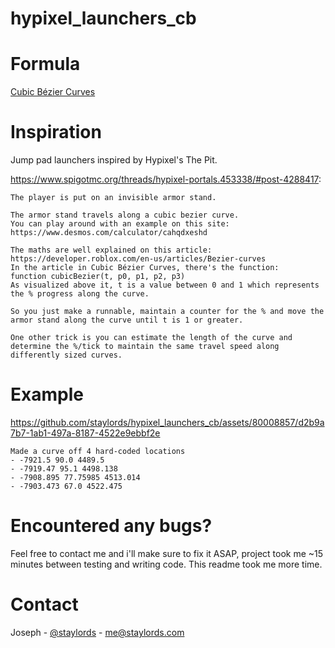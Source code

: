 ﻿# hypixel_launchers_cb
 
# Formula
[Cubic Bézier Curves]


# Inspiration
Jump pad launchers inspired by Hypixel's The Pit.

https://www.spigotmc.org/threads/hypixel-portals.453338/#post-4288417:
~~~~
The player is put on an invisible armor stand.

The armor stand travels along a cubic bezier curve.
You can play around with an example on this site: https://www.desmos.com/calculator/cahqdxeshd

The maths are well explained on this article: https://developer.roblox.com/en-us/articles/Bezier-curves
In the article in Cubic Bézier Curves, there's the function:
function cubicBezier(t, p0, p1, p2, p3)
As visualized above it, t is a value between 0 and 1 which represents the % progress along the curve.

So you just make a runnable, maintain a counter for the % and move the armor stand along the curve until t is 1 or greater.

One other trick is you can estimate the length of the curve and determine the %/tick to maintain the same travel speed along differently sized curves.
~~~~

# Example 
https://github.com/staylords/hypixel_launchers_cb/assets/80008857/d2b9a7b7-1ab1-497a-8187-4522e9ebbf2e

~~~~
Made a curve off 4 hard-coded locations
- -7921.5 90.0 4489.5
- -7919.47 95.1 4498.138
- -7908.895 77.75985 4513.014
- -7903.473 67.0 4522.475
~~~~

# Encountered any bugs?
Feel free to contact me and i'll make sure to fix it ASAP, project took me ~15 minutes between testing and writing code. This readme took me more time. 

# Contact 
Joseph - [@staylords](https://twitter.com/staylords) - me@staylords.com


[Cubic Bézier Curves]: https://en.wikipedia.org/wiki/B%C3%A9zier_curve
